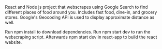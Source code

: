 React and Node js project that webscrapes using Google Search to find different places of food around you. Includes fast food, dine-in, and grocery stores. Google's Geocoding API is used to display approximate distance as well.

Run npm install to download dependencies.
Run npm start dev to run the webscraping script.
Afterwards npm start dev in react-app to build the react website.
